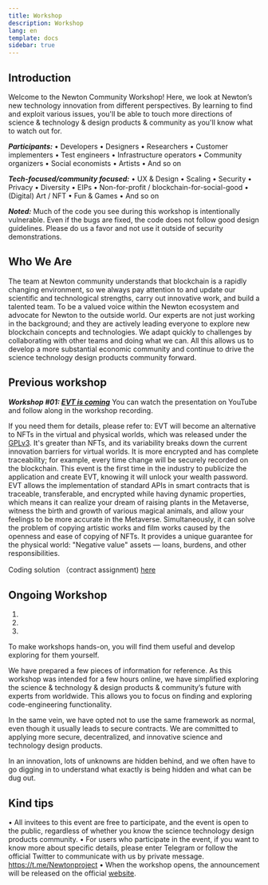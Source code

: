 ```yaml
---
title: Workshop
description: Workshop
lang: en
template: docs
sidebar: true
---
```


## Introduction

Welcome to the Newton Community Workshop! Here, we look at Newton’s new technology innovation from different perspectives. By learning to find and exploit various issues, you'll be able to touch more directions of science & technology & design products & community as you'll know what to watch out for.

***Participants:***
•	 Developers
•	Designers
•	Researchers
•	Customer implementers
•	Test engineers
•	Infrastructure operators
•	Community organizers
•	Social economists
•	Artists
•	And so on

***Tech-focused/community focused:***
•	UX & Design
•	Scaling
•	Security
•	Privacy
•	Diversity
•	EIPs
•	Non-for-profit / blockchain-for-social-good
•	(Digital) Art / NFT
•	Fun & Games
•	And so on 

***Noted:***
Much of the code you see during this workshop is intentionally vulnerable. Even if the bugs are fixed, the code does not follow good design guidelines. Please do us a favor and not use it outside of security demonstrations.


## Who We Are

The team at Newton community understands that blockchain is a rapidly changing environment, so we always pay attention to and update our scientific and technological strengths, carry out innovative work, and build a talented team. To be a valued voice within the Newton ecosystem and advocate for Newton to the outside world. Our experts are not just working in the background; and they are actively leading everyone to explore new blockchain concepts and technologies.  We adapt quickly to challenges by collaborating with other teams and doing what we can.  All this allows us to develop a more substantial economic community and continue to drive the science technology design products community forward.

## Previous workshop

***Workshop #01: [EVT is coming](https://www.newtonproject.org/announcement/2022/08/04/newton-workshop-evt-coming/)***
You can watch the presentation on YouTube and follow along in the workshop recording.

If you need them for details, please refer to:
EVT will become an alternative to NFTs in the virtual and physical worlds, which was released under the [GPLv3]( https://github.com/newtonproject/evt-lib ). It's greater than NFTs, and its variability breaks down the current innovation barriers for virtual worlds. It is more encrypted and has complete traceability; for example, every time change will be securely recorded on the blockchain. This event is the first time in the industry to publicize the application and create EVT, knowing it will unlock your wealth password. EVT allows the implementation of standard APIs in smart contracts that is traceable, transferable, and encrypted while having dynamic properties, which means it can realize your dream of raising plants in the Metaverse, witness the birth and growth of various magical animals, and allow your feelings to be more accurate in the Metaverse. Simultaneously, it can solve the problem of copying artistic works and film works caused by the openness and ease of copying of NFTs. It provides a unique guarantee for the physical world: "Negative value" assets — loans, burdens, and other responsibilities.


Coding solution （contract assignment)
[here](https://github.com/Jonny621/agreement-evt-contract/tree/main/contracts) 





## Ongoing Workshop
1.
2.
3.

To make workshops hands-on, you will find them useful and develop exploring for them yourself.

We have prepared a few pieces of information for reference. As this workshop was intended for a few hours online, we have simplified exploring the science & technology & design products & community’s future with experts from worldwide. This allows you to focus on finding and exploring code-engineering functionality.

In the same vein, we have opted not to use the same framework as normal, even though it usually leads to secure contracts. We are committed to applying more secure, decentralized, and innovative science and technology design products. 

In an innovation, lots of unknowns are hidden behind, and we often have to go digging in to understand what exactly is being hidden and what can be dug out. 

## Kind tips
•	All invitees to this event are free to participate, and the event is open to the public, regardless of whether you know the science technology design products community. 
•	For users who participate in the event, if you want to know more about specific details, please enter Telegram or follow the official Twitter to communicate with us by private message. https://t.me/Newtonproject 
•	When the workshop opens, the announcement will be released on the official [website]( https://www.newtonproject.org/en/ ). 


